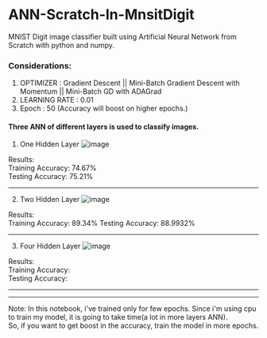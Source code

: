 # ANN-Scratch-In-MnsitDigit
MNIST Digit image classifier built using Artificial Neural Network from Scratch with python and numpy.  
  
### Considerations:    
1. OPTIMIZER : Gradient Descent  || Mini-Batch Gradient Descent with Momentum || Mini-Batch GD with ADAGrad
2. LEARNING RATE : 0.01  
3. Epoch : 50 (Accuracy will boost on higher epochs.)
  
#### Three ANN of different layers is used to classify images.

1. One Hidden Layer 
  ![image](https://user-images.githubusercontent.com/40908371/173662434-a87069c7-049c-43be-959f-46b8a26986e5.png)
  
  Results:  
  Training Accuracy: 74.67%   
  Testing Accuracy: 75.21%    
  
  ---------------------------------------------------------------------------------------------------------------------------------------------------------------------  
    
2. Two Hidden Layer
 ![image](https://user-images.githubusercontent.com/40908371/173663019-e7d25df7-4111-4816-b694-cabe61d0f1a1.png)
     
  Results:  
  Training Accuracy: 89.34% 
  Testing Accuracy: 88.9932%    
   
   --------------------------------------------------------------------------------------------------------------------------------------------------------------------  
     
3. Four Hidden Layer
![image](https://user-images.githubusercontent.com/40908371/173862561-57e26da0-49dd-4437-ad12-9440ceaea7c4.png)
  
  
  Results:  
  Training Accuracy:  
  Testing Accuracy:   
  
   -------------------------------------------------------------------------------------------------------------------------------------------------------------------- 
   --------------------------------------------------------------------------------------------------------------------------------------------------------------------  
   

  
Note: In this notebook, i've trained only for few epochs. Since i'm using cpu to train my model, it is going to take time(a lot in more layers ANN).  
      So, if you want to get boost in the accuracy, train the model in more epochs. 

